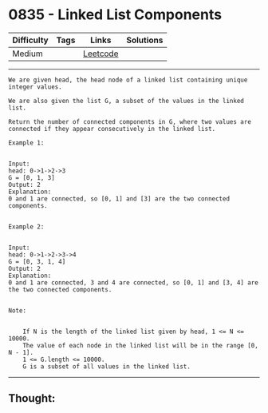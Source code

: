 # 0835 - Linked List Components

Difficulty  | Tags | Links | Solutions
----------- | ---- | ----- | -----
Medium |  | [Leetcode](https://leetcode.com/problems/linked-list-components/description/) |


-----------

```
We are given head, the head node of a linked list containing unique integer values.

We are also given the list G, a subset of the values in the linked list.

Return the number of connected components in G, where two values are connected if they appear consecutively in the linked list.

Example 1:


Input: 
head: 0->1->2->3
G = [0, 1, 3]
Output: 2
Explanation: 
0 and 1 are connected, so [0, 1] and [3] are the two connected components.


Example 2:


Input: 
head: 0->1->2->3->4
G = [0, 3, 1, 4]
Output: 2
Explanation: 
0 and 1 are connected, 3 and 4 are connected, so [0, 1] and [3, 4] are the two connected components.


Note: 


	If N is the length of the linked list given by head, 1 <= N <= 10000.
	The value of each node in the linked list will be in the range [0, N - 1].
	1 <= G.length <= 10000.
	G is a subset of all values in the linked list.
```

-----------

## Thought:
